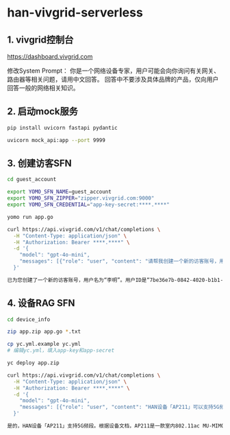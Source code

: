 # han-vivgrid-serverless

## 1. vivgrid控制台

https://dashboard.vivgrid.com

修改System Prompt：
你是一个网络设备专家，用户可能会向你询问有关网关、路由器等相关问题，请用中文回答。
回答中不要涉及具体品牌的产品，仅向用户回答一般的网络相关知识。

## 2. 启动mock服务

```sh
pip install uvicorn fastapi pydantic

uvicorn mock_api:app --port 9999
```

## 3. 创建访客SFN

```sh
cd guest_account

export YOMO_SFN_NAME=guest_account
export YOMO_SFN_ZIPPER="zipper.vivgrid.com:9000"
export YOMO_SFN_CREDENTIAL="app-key-secret:****.****"

yomo run app.go
```

```sh
curl https://api.vivgrid.com/v1/chat/completions \
  -H "Content-Type: application/json" \
  -H "Authorization: Bearer ****.****" \
  -d '{
    "model": "gpt-4o-mini",
    "messages": [{"role": "user", "content": "请帮我创建一个新的访客账号，用户名是“李明”"}]
  }'
```

```txt
已为您创建了一个新的访客账号，用户名为“李明”。用户ID是“7be36e7b-0842-4020-b1b1-5ff225f37fc0”，初始密码是“By_emXo-”。请尽快登录并修改密码以确保安全。
```

## 4. 设备RAG SFN

```sh
cd device_info

zip app.zip app.go *.txt

cp yc.yml.example yc.yml
# 编辑yc.yml，填入app-key和app-secret

yc deploy app.zip
```

```sh
curl https://api.vivgrid.com/v1/chat/completions \
  -H "Content-Type: application/json" \
  -H "Authorization: Bearer ****.****" \
  -d '{
    "model": "gpt-4o-mini",
    "messages": [{"role": "user", "content": "HAN设备「AP211」可以支持5G频段吗？"}]
  }'
```

```txt
是的，HAN设备「AP211」支持5G频段。根据设备文档，AP211是一款室内802.11ac MU-MIMO AP，能够同时工作在2.4GHz和5GHz双频段。5GHz频段的最大无线速率可达867Mbps。
```
